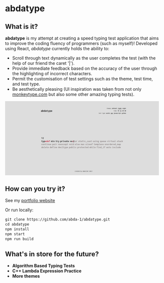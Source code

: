# abdatype

## What is it?
**abdatype** is my attempt at creating a speed typing test application that aims to improve the coding fluency of programmers (such as myself)! 
Developed using React, *abdatype* currently holds the ability to:
- Scroll through text dynamically as the user completes the test (with the help of our friend the caret '|').
- Provide immediate feedback based on the accuracy of the user through the highlighting of incorrect characters.
- Permit the customisation of test settings such as the theme, test time, and test type.
- Be aesthetically pleasing (UI inspiration was taken from not only [monkeytype.com](https://monkeytype.com/) but also some other amazing typing tests).


![abdatype in action](sampleimage.PNG)


## How can you try it?
See my [portfolio website](https://abda-1.github.io/)

Or run locally:
```
git clone https://github.com/abda-1/abdatype.git
cd abdatype
npm install
npm start
npm run build
```

## What's in store for the future? 
- **Algorithm Based Typing Tests**
- **C++ Lambda Expression Practice**
- **More themes**